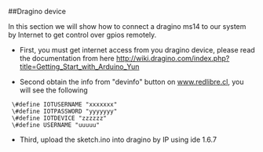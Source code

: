 ##Dragino device

In this section we will show how to connect a dragino ms14 to our system by Internet to get control over gpios remotely.

- First, you must get internet access from you dragino device, please read the documentation from here http://wiki.dragino.com/index.php?title=Getting_Start_with_Arduino_Yun

- Second obtain the info from "devinfo" button on www.redlibre.cl, you will see the following
```
 \#define IOTUSERNAME "xxxxxxx"
 \#define IOTPASSWORD "yyyyyyy"
 \#define IOTDEVICE "zzzzzz"
 \#define USERNAME "uuuuu"
```

- Third, upload the sketch.ino into dragino by IP using ide 1.6.7
